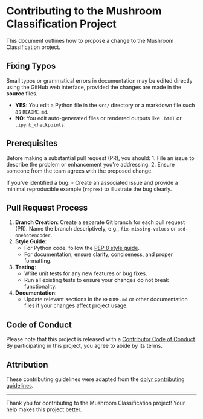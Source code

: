 # Contributing to the Mushroom Classification Project

This document outlines how to propose a change to the Mushroom Classification project.

## Fixing Typos

Small typos or grammatical errors in documentation may be edited directly using the GitHub web interface, provided the changes are made in the **source** files.

-   **YES**: You edit a Python file in the `src/` directory or a markdown file such as `README.md`.
-   **NO**: You edit auto-generated files or rendered outputs like `.html` or `.ipynb_checkpoints`.

## Prerequisites

Before making a substantial pull request (PR), you should: 1. File an issue to describe the problem or enhancement you're addressing. 2. Ensure someone from the team agrees with the proposed change.

If you've identified a bug: - Create an associated issue and provide a minimal reproducible example (`reprex`) to illustrate the bug clearly.

## Pull Request Process

1.  **Branch Creation**: Create a separate Git branch for each pull request (PR). Name the branch descriptively, e.g., `fix-missing-values` or `add-onehotencoder`.
2.  **Style Guide**:
    -   For Python code, follow the [PEP 8 style guide](https://www.python.org/dev/peps/pep-0008/).
    -   For documentation, ensure clarity, conciseness, and proper formatting.
3.  **Testing**:
    -   Write unit tests for any new features or bug fixes.
    -   Run all existing tests to ensure your changes do not break functionality.
4.  **Documentation**:
    -   Update relevant sections in the `README.md` or other documentation files if your changes affect project usage.

## Code of Conduct

Please note that this project is released with a [Contributor Code of Conduct](CODE_OF_CONDUCT.md). By participating in this project, you agree to abide by its terms.

## Attribution

These contributing guidelines were adapted from the [dplyr contributing guidelines](https://github.com/tidyverse/dplyr/blob/master/.github/CONTRIBUTING.md).

------------------------------------------------------------------------

Thank you for contributing to the Mushroom Classification project! Your help makes this project better.
